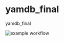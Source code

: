 # yamdb_final
yamdb_final

![example workflow](https://github.com/chaandrey/yamdb_final/actions/workflows/yamdb_workflow.yml/badge.svg)